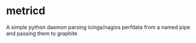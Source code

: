 metricd
=======

A simple python daemon parsing icinga/nagios perfdata from a named pipe and passing them to graphite
